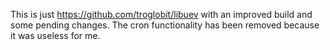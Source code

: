 This is just https://github.com/troglobit/libuev with an improved build and 
some pending changes. The cron functionality has been removed because it was 
useless for me.
